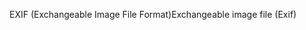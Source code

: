 <span data-ttu-id="83696-101">EXIF (Exchangeable Image File Format)</span><span class="sxs-lookup"><span data-stu-id="83696-101">Exchangeable image file (Exif)</span></span>